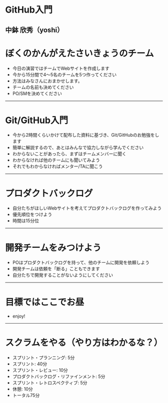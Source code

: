 # GitHub入門
中鉢 欣秀（yoshi）
---
# ぼくのかんがえたさいきょうのチーム
- 今日の演習ではチームでWebサイトを作成します
- 今から15分間で4～5名のチームを5つ作ってください
- 方法はみなさんにおまかせします。
- チームの名前も決めてください
- PO/SMを決めてください
---
# Git/GitHub入門
- 今から2時間くらいかけて配布した資料に基づき、Git/GitHubのお勉強をします
- 簡単に解説するので、あとはみんなで協力しながら学んでください
- わからないことがあったら、まずはチームメンバーに聞く
- わからなければ他のチームにも聞いてみよう
- それでもわからなければメンター/TAに聞こう
---
# プロダクトバックログ
- 自分たちがほしいWebサイトを考えてプロダクトバックログを作ってみよう
- 優先順位をつけよう
- 時間は15分位
---
# 開発チームをみつけよう
- POはプロダクトバックログを持って、他のチームに開発を依頼しよう
- 開発チームは依頼を「断る」こともできます
- 自分たちで開発することがないようにしてください
---
# 目標ではここでお昼
- enjoy!
---
# スクラムをやる（**やり方はわかるな？**）
- スプリント・プランニング: 5分
- スプリント: 40分
- スプリント・レビュー: 10分
- プロダクトバックログ・リファインメント: 5分
- スプリント・レトロスペクティブ: 5分
- 休憩: 10分
- トータル75分
